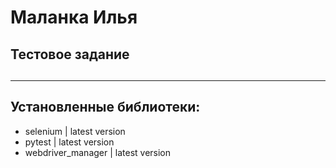 ﻿# Маланка Илья 
## Тестовое задание

##
____________________________________________________
##

## Установленные библиотеки: 
- selenium | latest version
- pytest | latest version
- webdriver_manager | latest version

